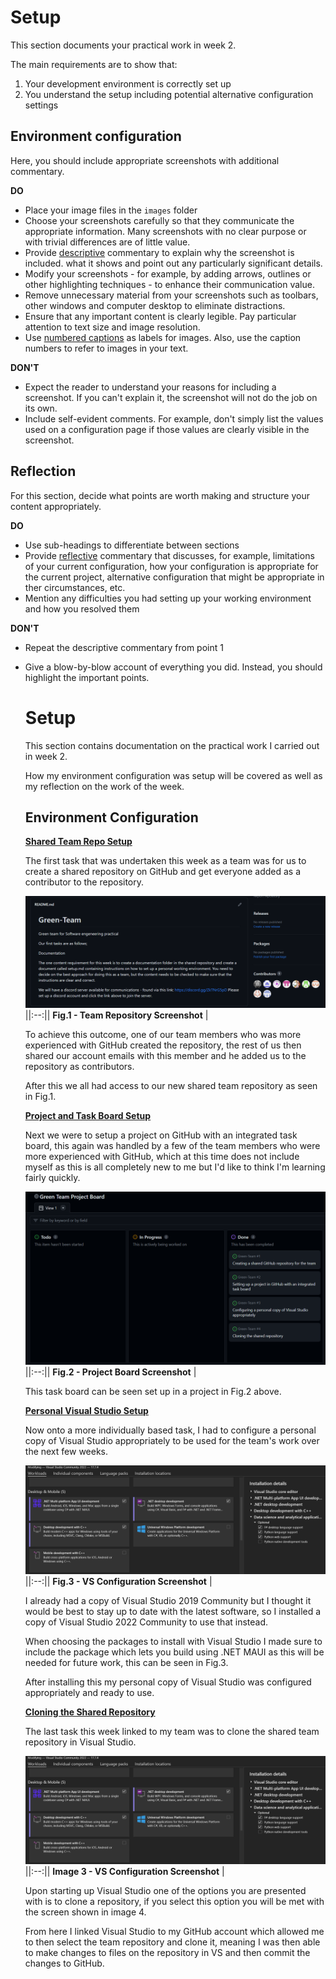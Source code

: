 # Setup

This section documents your practical work in week 2.

The main requirements are to show that:

1. Your development environment is correctly set up
2. You understand the setup including potential alternative configuration settings

## Environment configuration

Here, you should include appropriate screenshots with additional commentary. 

**DO**

* Place your image files in the `images` folder
* Choose your screenshots carefully so that they communicate the appropriate information.
  Many screenshots with no clear purpose or with trivial differences are of little value.
* Provide <ins>descriptive</ins> commentary to explain why the screenshot is included. 
  what it shows and point out any particularly significant details.
* Modify your screenshots - for example, by adding arrows, outlines or other highlighting 
  techniques - to enhance their communication value.
* Remove unnecessary material from your screenshots such as toolbars, other windows and 
  computer desktop to eliminate distractions.
* Ensure that any important content is clearly legible. Pay particular attention to text
  size and image resolution.
* Use [numbered captions](https://towardsdev.com/3-ways-to-add-a-caption-to-an-image-using-markdown-f2ca30562be6) 
  as labels for images. Also, use the caption numbers to refer to images in your text.

**DON'T**

* Expect the reader to understand your reasons for including a screenshot. If you can't
  explain it, the screenshot will not do the job on its own.
* Include self-evident comments. For example, don't simply list the values used on a
  configuration page if those values are clearly visible in the screenshot.

## Reflection

For this section, decide what points are worth making and structure your content 
appropriately.

**DO**

* Use sub-headings to differentiate between sections
* Provide <ins>reflective</ins> commentary that discusses, for example, limitations of
  your current configuration, how your configuration is appropriate for the current 
  project, alternative configuration that might be appropriate in ther circumstances, 
  etc.
* Mention any difficulties you had setting up your working environment and how you 
  resolved them

**DON'T**

* Repeat the descriptive commentary from point 1
* Give a blow-by-blow account of everything you did. Instead, you should highlight 
  the important points.

  # Setup

  This section contains documentation on the practical work I carried out in week 2.

  How my environment configuration was setup will be covered as well as my reflection on the work of the week.

  ## Environment Configuration

  <ins>**Shared Team Repo Setup**<ins>
  
  The first task that was undertaken this week as a team was for us to create a shared repository on GitHub and get everyone added as a contributor to the repository.

  ![Team Repository Screenshot](https://github.com/Darmit2003/SE_Portfolio/blob/main/images/teamRepo.png) 
  ||:--:|| <b>Fig.1 - Team Repository Screenshot</b> |

  To achieve this outcome, one of our team members who was more experienced with GitHub created the repository, the rest of us then shared our account emails with this member and he added us to the repository as contributors.

  After this we all had access to our new shared team repository as seen in Fig.1.

  <ins>**Project and Task Board Setup**<ins>
  
  Next we were to setup a project on GitHub with an integrated task board, this again was handled by a few of the team members who were more experienced with GitHub, which at this time does not include myself as this is all completely new to me but I'd like to think I'm learning fairly quickly.

  ![Project Board Screenshot](https://github.com/Darmit2003/SE_Portfolio/blob/main/images/projectBoard.png) 
  ||:--:|| <b>Fig.2 - Project Board Screenshot</b> |
  
  This task board can be seen set up in a project in Fig.2 above.

  <ins>**Personal Visual Studio Setup**<ins>

  Now onto a more individually based task, I had to configure a personal copy of Visual Studio appropriately to be used for the team's work over the next few weeks.

  ![VS Configuration Screenshot](https://github.com/Darmit2003/SE_Portfolio/blob/main/images/vsConfiguration.png) 
  ||:--:|| <b>Fig.3 - VS Configuration Screenshot</b> |

  I already had a copy of Visual Studio 2019 Community but I thought it would be best to stay up to date with the latest software, so I installed a copy of Visual Studio 2022 Community to use that instead.

  When choosing the packages to install with Visual Studio I made sure to include the package which lets you build using .NET MAUI as this will be needed for future work, this can be seen in Fig.3.

  After installing this my personal copy of Visual Studio was configured appropriately and ready to use.

  <ins>**Cloning the Shared Repository**<ins>

  The last task this week linked to my team was to clone the shared team repository in Visual Studio.

  ![VS Configuration Screenshot](https://github.com/Darmit2003/SE_Portfolio/blob/main/images/vsConfiguration.png) 
  ||:--:|| <b>Image 3 - VS Configuration Screenshot</b> |

  Upon starting up Visual Studio one of the options you are presented with is to clone a repository, if you select this option you will be met with the screen shown in image 4.

  From here I linked Visual Studio to my GitHub account which allowed me to then select the team repository and clone it, meaning I was then able to make changes to files on the repository in VS and then commit the changes to GitHub.